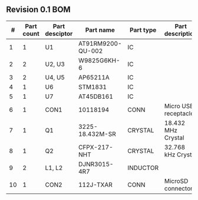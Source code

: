## Revision 0.1 BOM

| # | Part count | Part desciptor | Part name | Part type | Part description | Observations |
| ------ | ------ | ------ |------ | ------ | ------ | ------ |
| 1 | 1 | U1 | AT91RM9200-QU-002 | IC |
| 2 | 2 | U2, U3 | W9825G6KH-6 | IC |
| 3 | 2 | U4, U5 | AP65211A | IC |
| 4 | 1 | U6 | STM1831 | IC |
| 5 | 1 | U7 | AT45DB161 | IC |
| 6 | 1 | CON1 | 10118194 | CONN | Micro USB receptacle |
| 7 | 1 | Q1 |  3225-18.432M-SR | CRYSTAL | 18.432 MHz Crystal |
| 8 | 1 | Q2 | CFPX-217-NHT | CRYSTAL | 32.768 kHz Crystal |
| 9 | 2 | L1, L2 | DJNR3015-4R7 | INDUCTOR | | Actual value TBD |
| 10 | 1 | CON2 | 112J-TXAR | CONN | MicroSD connector |

